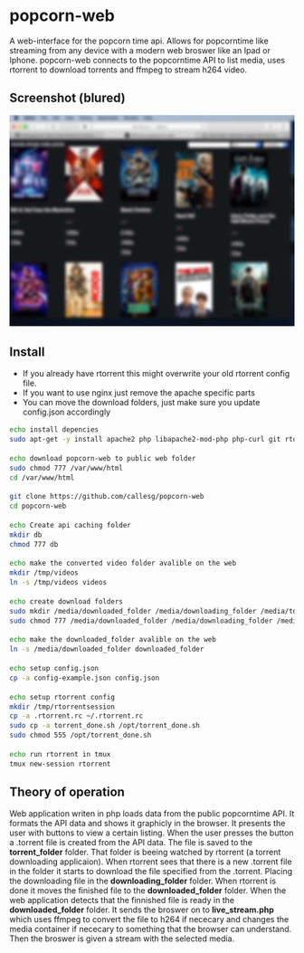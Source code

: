 # popcorn-web
A web-interface for the popcorn time api. Allows for popcorntime like streaming from any device with a modern web broswer like an Ipad or Iphone.
popcorn-web connects to the popcorntime API to list media, uses rtorrent to download torrents and ffmpeg to stream h264 video.

## Screenshot (blured)
![Screenshot](interface_blur.jpg)

## Install
* If you already have rtorrent this might overwrite your old rtorrent config file.
* If you want to use nginx just remove the apache specific parts
* You can move the download folders, just make sure you update config.json accordingly

```bash
echo install depencies
sudo apt-get -y install apache2 php libapache2-mod-php php-curl git rtorrent tmux ffmpeg

echo download popcorn-web to public web folder
sudo chmod 777 /var/www/html
cd /var/www/html

git clone https://github.com/callesg/popcorn-web
cd popcorn-web

echo Create api caching folder
mkdir db
chmod 777 db

echo make the converted video folder avalible on the web
mkdir /tmp/videos
ln -s /tmp/videos videos

echo create download folders
sudo mkdir /media/downloaded_folder /media/downloading_folder /media/torrent_folder
sudo chmod 777 /media/downloaded_folder /media/downloading_folder /media/torrent_folder

echo make the downloaded_folder avalible on the web
ln -s /media/downloaded_folder downloaded_folder

echo setup config.json
cp -a config-example.json config.json

echo setup rtorrent config
mkdir /tmp/rtorrentsession
cp -a .rtorrent.rc ~/.rtorrent.rc
sudo cp -a torrent_done.sh /opt/torrent_done.sh
sudo chmod 555 /opt/torrent_done.sh

echo run rtorrent in tmux 
tmux new-session rtorrent

```

## Theory of operation

Web application writen in php loads data from the public popcorntime API. It formats the API data and shows it graphicly in the browser. It presents the user with buttons to view a certain listing. When the user presses the button a .torrent file is created from the API data. The file is saved to the __torrent_folder__ folder. That folder is beeing watched by rtorrent (a torrent downloading applicaion). When rtorrent sees that there is a new .torrent file in the folder it starts to download the file specified from the .torrent. Placing the downloading file in the __downloading_folder__ folder. When rtorrent is done it moves the finished file to the __downloaded_folder__ folder. When the web application detects that the finnished file is ready in the __downloaded_folder__ folder. It sends the broswer on to __live_stream.php__ which uses ffmpeg to convert the file to h264 if nececary and changes the media container if nececary to something that the browser can understand. Then the broswer is given a stream with the selected media.
